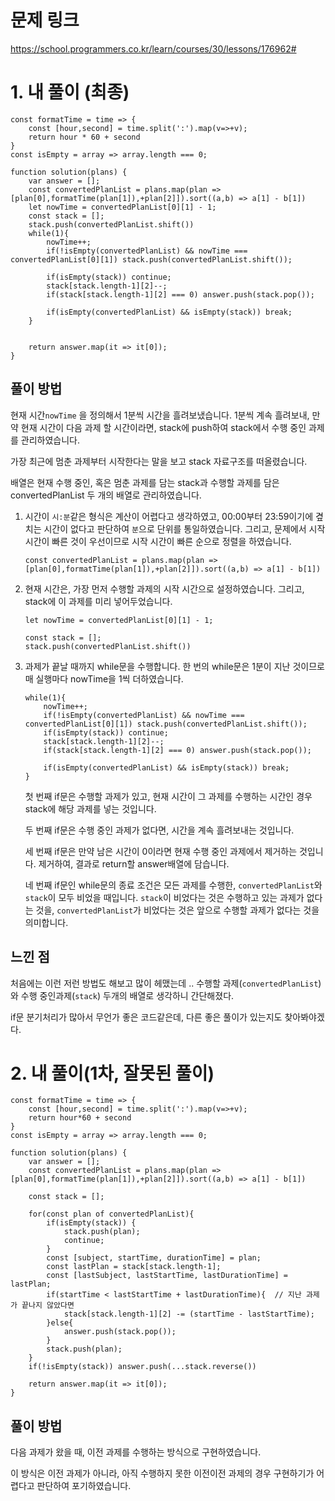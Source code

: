# 문제 링크
https://school.programmers.co.kr/learn/courses/30/lessons/176962#

# 1. 내 풀이 (최종)

```tsx
const formatTime = time => {
    const [hour,second] = time.split(':').map(v=>+v);
    return hour * 60 + second
}
const isEmpty = array => array.length === 0;

function solution(plans) {
    var answer = [];
    const convertedPlanList = plans.map(plan => [plan[0],formatTime(plan[1]),+plan[2]]).sort((a,b) => a[1] - b[1])
    let nowTime = convertedPlanList[0][1] - 1;
    const stack = [];
    stack.push(convertedPlanList.shift())
    while(1){
        nowTime++;
        if(!isEmpty(convertedPlanList) && nowTime === convertedPlanList[0][1]) stack.push(convertedPlanList.shift());
        
        if(isEmpty(stack)) continue;
        stack[stack.length-1][2]--;
        if(stack[stack.length-1][2] === 0) answer.push(stack.pop());
        
        if(isEmpty(convertedPlanList) && isEmpty(stack)) break;
    }
    
    
    return answer.map(it => it[0]);
}
```

## 풀이 방법

현재 시간`nowTime` 을 정의해서 1분씩 시간을 흘려보냈습니다. 1분씩 계속 흘려보내, 만약 현재 시간이 다음 과제 할 시간이라면, stack에 push하여 stack에서 수행 중인 과제를 관리하였습니다.

가장 최근에 멈춘 과제부터 시작한다는 말을 보고 stack 자료구조를 떠올렸습니다.

배열은 현재 수행 중인, 혹은 멈춘 과제를 담는 stack과 수행할 과제를 담은 convertedPlanList 두 개의 배열로 관리하였습니다.

1. 시간이 `시:분`같은 형식은 계산이 어렵다고 생각하였고, 00:00부터 23:59이기에 곂치는 시간이 없다고 판단하여 `분`으로 단위를 통일하였습니다. 그리고, 문제에서 시작 시간이 빠른 것이 우선이므로 시작 시간이 빠른 순으로 정렬을 하였습니다.
    
    ```tsx
    const convertedPlanList = plans.map(plan => [plan[0],formatTime(plan[1]),+plan[2]]).sort((a,b) => a[1] - b[1])
    ```
    
2. 현재 시간은, 가장 먼저 수행할 과제의 시작 시간으로 설정하였습니다. 그리고, stack에 이 과제를 미리 넣어두었습니다.
    
    ```tsx
    let nowTime = convertedPlanList[0][1] - 1;
    
    const stack = [];
    stack.push(convertedPlanList.shift())
    ```
    
3. 과제가 끝날 때까지 while문을 수행합니다. 한 번의 while문은 1분이 지난 것이므로 매 실행마다 nowTime을 1씩 더하였습니다.
    
    ```tsx
    while(1){
        nowTime++;
        if(!isEmpty(convertedPlanList) && nowTime === convertedPlanList[0][1]) stack.push(convertedPlanList.shift());
        if(isEmpty(stack)) continue;
        stack[stack.length-1][2]--;
        if(stack[stack.length-1][2] === 0) answer.push(stack.pop());
        
        if(isEmpty(convertedPlanList) && isEmpty(stack)) break;
    }
    ```
    
    첫 번째 if문은 수행할 과제가 있고, 현재 시간이 그 과제를 수행하는 시간인 경우 stack에 해당 과제를 넣는 것입니다.
    
    두 번째 if문은 수행 중인 과제가 없다면, 시간을 계속 흘려보내는 것입니다.
    
    세 번째 if문은 만약 남은 시간이 0이라면 현재 수행 중인 과제에서 제거하는 것입니다. 제거하여, 결과로 return할 answer배열에 담습니다.
    
    네 번째 if문인 while문의 종료 조건은 모든 과제를 수행한, `convertedPlanList`와 `stack`이 모두 비었을 때입니다. `stack`이 비었다는 것은 수행하고 있는 과제가 없다는 것을, `convertedPlanList`가 비었다는 것은 앞으로 수행할 과제가 없다는 것을 의미합니다.
    

## 느낀 점

처음에는 이런 저런 방법도 해보고 많이 헤맸는데 .. 수행할 과제(`convertedPlanList`)와 수행 중인과제(`stack`) 두개의 배열로 생각하니 간단해졌다.

if문 분기처리가 많아서 무언가 좋은 코드같은데, 다른 좋은 풀이가 있는지도 찾아봐야겠다.

# 2. 내 풀이(1차, 잘못된 풀이)

```tsx
const formatTime = time => {
    const [hour,second] = time.split(':').map(v=>+v);
    return hour*60 + second
}
const isEmpty = array => array.length === 0;

function solution(plans) {
    var answer = [];
    const convertedPlanList = plans.map(plan => [plan[0],formatTime(plan[1]),+plan[2]]).sort((a,b) => a[1] - b[1])
    
    const stack = [];
    
    for(const plan of convertedPlanList){
        if(isEmpty(stack)) {
            stack.push(plan);
            continue;
        }
        const [subject, startTime, durationTime] = plan;
        const lastPlan = stack[stack.length-1];
        const [lastSubject, lastStartTime, lastDurationTime] = lastPlan;
        if(startTime < lastStartTime + lastDurationTime){  // 지난 과제가 끝나지 않았다면
            stack[stack.length-1][2] -= (startTime - lastStartTime); 
        }else{
            answer.push(stack.pop());
        }
        stack.push(plan);
    }    
    if(!isEmpty(stack)) answer.push(...stack.reverse())
    
    return answer.map(it => it[0]);
}
```

## 풀이 방법

다음 과제가 왔을 때, 이전 과제를 수행하는 방식으로 구현하였습니다.

이 방식은 이전 과제가 아니라, 아직 수행하지 못한 이전이전 과제의 경우 구현하기가 어렵다고 판단하여 포기하였습니다.